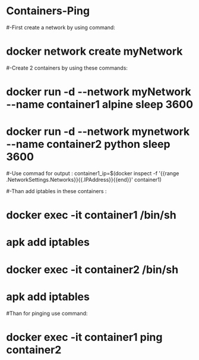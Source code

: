 # Containers-Ping

#-First create a network by using command:  
#                                         docker network create myNetwork
#-Create 2 containers by using these commands:
#                                         docker run -d --network myNetwork --name container1 alpine sleep 3600
#                                         docker run -d --network mynetwork --name container2 python sleep 3600


#-Use commad for output : container1_ip=$(docker inspect -f '{{range .NetworkSettings.Networks}}{{.IPAddress}}{{end}}' container1)


#-Than add iptables in these containers :
#                                        docker exec -it container1 /bin/sh
#                                        apk add iptables
#                                        docker exec -it container2 /bin/sh
#                                        apk add iptables

#Than for pinging use command:
#                                       docker exec -it container1 ping container2
